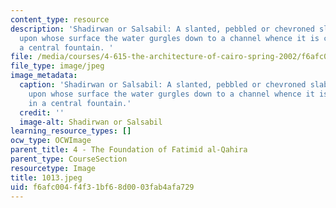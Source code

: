 ```yaml
---
content_type: resource
description: 'Shadirwan or Salsabil: A slanted, pebbled or chevroned slab on the wall
  upon whose surface the water gurgles down to a channel whence it is collected in
  a central fountain. '
file: /media/courses/4-615-the-architecture-of-cairo-spring-2002/f6afc004f4f31bf68d0003fab4afa729_1013.jpeg
file_type: image/jpeg
image_metadata:
  caption: 'Shadirwan or Salsabil: A slanted, pebbled or chevroned slab on the wall
    upon whose surface the water gurgles down to a channel whence it is collected
    in a central fountain.'
  credit: ''
  image-alt: Shadirwan or Salsabil
learning_resource_types: []
ocw_type: OCWImage
parent_title: 4 - The Foundation of Fatimid al-Qahira
parent_type: CourseSection
resourcetype: Image
title: 1013.jpeg
uid: f6afc004-f4f3-1bf6-8d00-03fab4afa729
---
```

